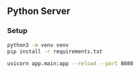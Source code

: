 ## Python Server

### Setup
```bash
python3 -m venv venv
pip install -r requirements.txt

uvicorn app.main:app --reload --port 8080

```

